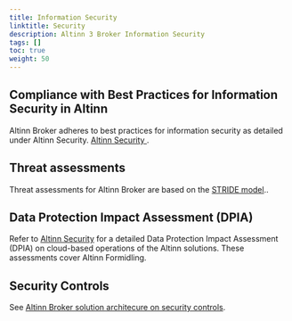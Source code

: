 ```yaml
---
title: Information Security
linktitle: Security
description: Altinn 3 Broker Information Security
tags: []
toc: true
weight: 50
---
```


<!--
{{<children />}}
-->


## Compliance with Best Practices for Information Security in Altinn

Altinn Broker adheres to best practices for information security as detailed under Altinn Security.
[Altinn Security ](../../../security/).


## Threat assessments

Threat assessments for Altinn Broker are based on the 
[STRIDE model](https://en.wikipedia.org/wiki/STRIDE_model)..

## Data Protection Impact Assessment (DPIA)

Refer to [Altinn Security](../../../security/) for a detailed Data Protection Impact Assessment (DPIA) 
on cloud-based operations of the Altinn solutions. 
These assessments cover Altinn Formidling.

## Security Controls

See [Altinn Broker solution architecure on security controls](../solution-architecture/#security-controls).


